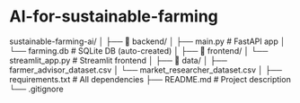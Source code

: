 # AI-for-sustainable-farming


sustainable-farming-ai/
│
├── 📁 backend/
│   ├── main.py                   # FastAPI app
│   └── farming.db                # SQLite DB (auto-created)
│
├── 📁 frontend/
│   └── streamlit_app.py          # Streamlit frontend
│
├── 📁 data/
│   ├── farmer_advisor_dataset.csv
│   └── market_researcher_dataset.csv
│
├── requirements.txt              # All dependencies
├── README.md                     # Project description
└── .gitignore

